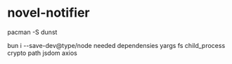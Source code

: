 # novel-notifier
pacman -S dunst

bun i --save-dev@type/node
needed dependensies yargs fs child_process crypto path jsdom axios
